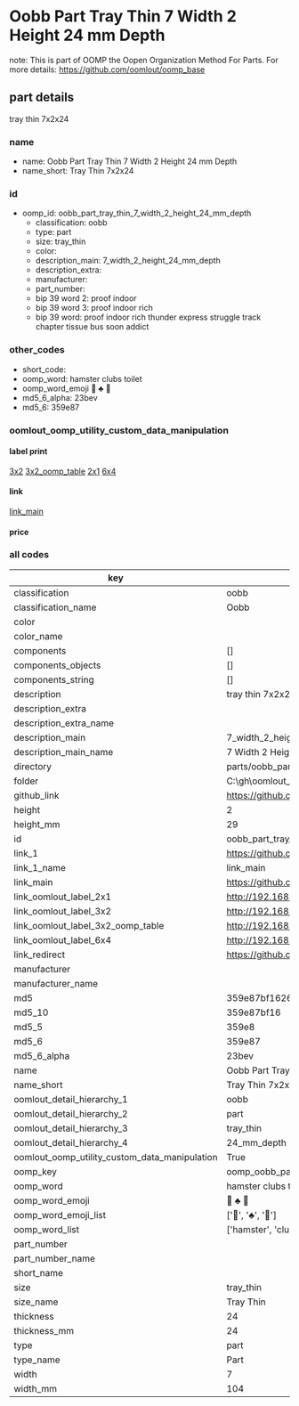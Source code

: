 # Oobb Part Tray Thin 7 Width 2 Height 24 mm Depth  

note: This is part of OOMP the Oopen Organization Method For Parts. For more details: https://github.com/oomlout/oomp_base

##  part details
  



tray thin 7x2x24



### name
* name: Oobb Part Tray Thin 7 Width 2 Height 24 mm Depth
* name_short: Tray Thin 7x2x24 
### id
* oomp_id: oobb_part_tray_thin_7_width_2_height_24_mm_depth
  * classification: oobb
  * type: part
  * size: tray_thin
  * color: 
  * description_main: 7_width_2_height_24_mm_depth
  * description_extra: 
  * manufacturer: 
  * part_number: 
  * bip 39 word 2: proof indoor
  * bip 39 word 3: proof indoor rich
  * bip 39 word: proof indoor rich thunder express struggle track chapter tissue bus soon addict

### other_codes
* short_code: 
* oomp_word: hamster clubs toilet
* oomp_word_emoji :hamster: :clubs: :toilet:
* md5_6_alpha: 23bev
* md5_6: 359e87






### oomlout_oomp_utility_custom_data_manipulation
#### label print
[3x2](http://192.168.1.245:1112/?label=oomp%2023bev)
[3x2_oomp_table](http://192.168.1.108:1112/?label=oomp%2023bev)
[2x1](http://192.168.1.242:1112/?label=oomp%2023bev)
[6x4](http://192.168.1.55:1112/?label=oomp%2023bev)    

#### link

[link_main](https://github.com/oomlout/oomlout_oobb_version_4_generated_parts/tree/main/navigation_oomp/oobb/part/tray_thin/7_width_2_height_24_mm_depth/part)                              

#### price







### all codes 
| key | value |  
| --- | --- |  
| classification | oobb |  
| classification_name | Oobb |  
| color |  |  
| color_name |  |  
| components | [] |  
| components_objects | [] |  
| components_string | [] |  
| description | tray thin 7x2x24 |  
| description_extra |  |  
| description_extra_name |  |  
| description_main | 7_width_2_height_24_mm_depth |  
| description_main_name | 7 Width 2 Height 24 mm Depth |  
| directory | parts/oobb_part_tray_thin_7_width_2_height_24_mm_depth |  
| folder | C:\gh\oomlout_oobb_version_4_generated_parts\parts\oobb_part_tray_thin_7_width_2_height_24_mm_depth |  
| github_link | https://github.com/oomlout/oomlout_oomp_part_src/tree/main/parts/oobb_part_tray_thin_7_width_2_height_24_mm_depth |  
| height | 2 |  
| height_mm | 29 |  
| id | oobb_part_tray_thin_7_width_2_height_24_mm_depth |  
| link_1 | https://github.com/oomlout/oomlout_oobb_version_4_generated_parts/tree/main/navigation_oomp/oobb/part/tray_thin/7_width_2_height_24_mm_depth/part |  
| link_1_name | link_main |  
| link_main | https://github.com/oomlout/oomlout_oobb_version_4_generated_parts/tree/main/navigation_oomp/oobb/part/tray_thin/7_width_2_height_24_mm_depth/part |  
| link_oomlout_label_2x1 | http://192.168.1.242:1112/?label=oomp%2023bev |  
| link_oomlout_label_3x2 | http://192.168.1.245:1112/?label=oomp%2023bev |  
| link_oomlout_label_3x2_oomp_table | http://192.168.1.108:1112/?label=oomp%2023bev |  
| link_oomlout_label_6x4 | http://192.168.1.55:1112/?label=oomp%2023bev |  
| link_redirect | https://github.com/oomlout/oomlout_oobb_version_4_generated_parts/tree/main/parts/oobb_tray_thin_07_02_24 |  
| manufacturer |  |  
| manufacturer_name |  |  
| md5 | 359e87bf16267cd35d286e19729cc562 |  
| md5_10 | 359e87bf16 |  
| md5_5 | 359e8 |  
| md5_6 | 359e87 |  
| md5_6_alpha | 23bev |  
| name | Oobb Part Tray Thin 7 Width 2 Height 24 mm Depth |  
| name_short | Tray Thin 7x2x24  |  
| oomlout_detail_hierarchy_1 | oobb |  
| oomlout_detail_hierarchy_2 | part |  
| oomlout_detail_hierarchy_3 | tray_thin |  
| oomlout_detail_hierarchy_4 | 24_mm_depth |  
| oomlout_oomp_utility_custom_data_manipulation | True |  
| oomp_key | oomp_oobb_part_tray_thin_7_width_2_height_24_mm_depth |  
| oomp_word | hamster clubs toilet |  
| oomp_word_emoji | :hamster: :clubs: :toilet: |  
| oomp_word_emoji_list | [':hamster:', ':clubs:', ':toilet:'] |  
| oomp_word_list | ['hamster', 'clubs', 'toilet'] |  
| part_number |  |  
| part_number_name |  |  
| short_name |  |  
| size | tray_thin |  
| size_name | Tray Thin |  
| thickness | 24 |  
| thickness_mm | 24 |  
| type | part |  
| type_name | Part |  
| width | 7 |  
| width_mm | 104 |  
